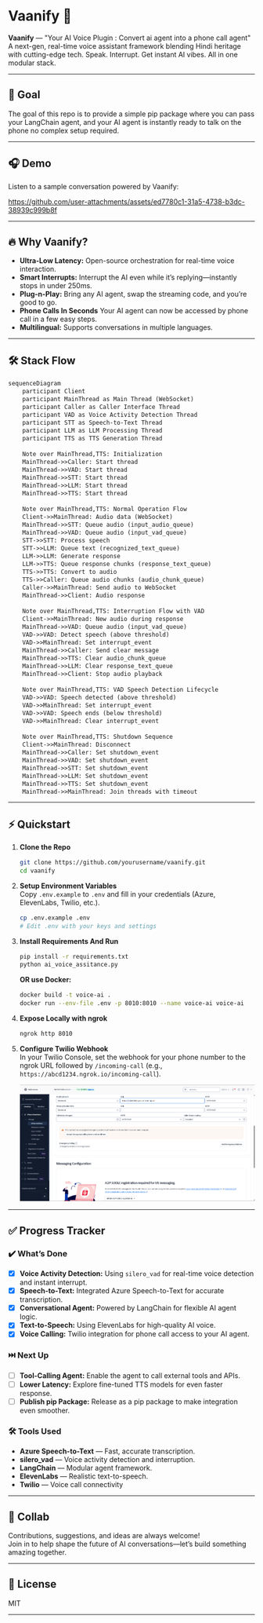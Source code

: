 # Vaanify 🚀

**Vaanify** — "Your AI Voice Plugin : Convert ai agent into a phone call agent"  
A next-gen, real-time voice assistant framework blending Hindi heritage with cutting-edge tech.
Speak. Interrupt. Get instant AI vibes. All in one modular stack.

---

## 🎯 Goal

The goal of this repo is to provide a simple pip package where you can pass your LangChain agent, and your AI agent is instantly ready to talk on the phone no complex setup required.

---

## 🎧 Demo

Listen to a sample conversation powered by Vaanify:

https://github.com/user-attachments/assets/ed7780c1-31a5-4738-b3dc-38939c999b8f

---

## 🔥 Why Vaanify?

- **Ultra-Low Latency:** Open-source orchestration for real-time voice interaction.
- **Smart Interrupts:** Interrupt the AI even while it’s replying—instantly stops in under 250ms.
- **Plug-n-Play:** Bring any AI agent, swap the streaming code, and you’re good to go.
- **Phone Calls In Seconds** Your AI agent can now be accessed by phone call in a few easy steps.
- **Multilingual:** Supports conversations in multiple languages.

---

## 🛠️ Stack Flow

```mermaid
sequenceDiagram
    participant Client
    participant MainThread as Main Thread (WebSocket)
    participant Caller as Caller Interface Thread
    participant VAD as Voice Activity Detection Thread
    participant STT as Speech-to-Text Thread
    participant LLM as LLM Processing Thread
    participant TTS as TTS Generation Thread
    
    Note over MainThread,TTS: Initialization
    MainThread->>Caller: Start thread
    MainThread->>VAD: Start thread
    MainThread->>STT: Start thread
    MainThread->>LLM: Start thread
    MainThread->>TTS: Start thread
    
    Note over MainThread,TTS: Normal Operation Flow
    Client->>MainThread: Audio data (WebSocket)
    MainThread->>STT: Queue audio (input_audio_queue)
    MainThread->>VAD: Queue audio (input_vad_queue)
    STT->>STT: Process speech
    STT->>LLM: Queue text (recognized_text_queue)
    LLM->>LLM: Generate response
    LLM->>TTS: Queue response chunks (response_text_queue)
    TTS->>TTS: Convert to audio
    TTS->>Caller: Queue audio chunks (audio_chunk_queue)
    Caller->>MainThread: Send audio to WebSocket
    MainThread->>Client: Audio response
    
    Note over MainThread,TTS: Interruption Flow with VAD
    Client->>MainThread: New audio during response
    MainThread->>VAD: Queue audio (input_vad_queue)
    VAD->>VAD: Detect speech (above threshold)
    VAD->>MainThread: Set interrupt_event
    MainThread->>Caller: Send clear message
    MainThread->>TTS: Clear audio_chunk_queue
    MainThread->>LLM: Clear response_text_queue
    MainThread->>Client: Stop audio playback
    
    Note over MainThread,TTS: VAD Speech Detection Lifecycle
    VAD->>VAD: Speech detected (above threshold)
    VAD->>MainThread: Set interrupt_event
    VAD->>VAD: Speech ends (below threshold)
    VAD->>MainThread: Clear interrupt_event
    
    Note over MainThread,TTS: Shutdown Sequence
    Client->>MainThread: Disconnect
    MainThread->>Caller: Set shutdown_event
    MainThread->>VAD: Set shutdown_event
    MainThread->>STT: Set shutdown_event
    MainThread->>LLM: Set shutdown_event
    MainThread->>TTS: Set shutdown_event
    MainThread->>MainThread: Join threads with timeout
```

---

## ⚡ Quickstart

1. **Clone the Repo**

   ```bash
   git clone https://github.com/yourusername/vaanify.git
   cd vaanify
   ```

2. **Setup Environment Variables**  
   Copy `.env.example` to `.env` and fill in your credentials (Azure, ElevenLabs, Twilio, etc.).

   ```bash
   cp .env.example .env
   # Edit .env with your keys and settings
   ```

3. **Install Requirements And Run**

   ```bash
   pip install -r requirements.txt
   python ai_voice_assitance.py
   ```

   **OR use Docker:**

   ```bash
   docker build -t voice-ai .
   docker run --env-file .env -p 8010:8010 --name voice-ai voice-ai
   ```

4. **Expose Locally with ngrok**

   ```bash
   ngrok http 8010
   ```

5. **Configure Twilio Webhook**  
   In your Twilio Console, set the webhook for your phone number to the ngrok URL followed by `/incoming-call` (e.g., `https://abcd1234.ngrok.io/incoming-call`).

   ![Twilio Webhook Setup Example](images/twilio.png)

---

## ✅ Progress Tracker

### ✔️ What’s Done
- [x] **Voice Activity Detection:** Using `silero_vad` for real-time voice detection and instant interrupt.
- [x] **Speech-to-Text:** Integrated Azure Speech-to-Text for accurate transcription.
- [x] **Conversational Agent:** Powered by LangChain for flexible AI agent logic.
- [x] **Text-to-Speech:** Using ElevenLabs for high-quality AI voice.
- [x] **Voice Calling:** Twilio integration for phone call access to your AI agent.

### ⏭️ Next Up
- [ ] **Tool-Calling Agent:** Enable the agent to call external tools and APIs.
- [ ] **Lower Latency:** Explore fine-tuned TTS models for even faster response.
- [ ] **Publish pip Package:** Release as a pip package to make integration even smoother.

### 🛠️ Tools Used
- **Azure Speech-to-Text** — Fast, accurate transcription.
- **silero_vad** — Voice activity detection and interruption.
- **LangChain** — Modular agent framework.
- **ElevenLabs** — Realistic text-to-speech.
- **Twilio** — Voice call connectivity

---

## 🤝 Collab

Contributions, suggestions, and ideas are always welcome!  
Join in to help shape the future of AI conversations—let’s build something amazing together.

---

## 📜 License

MIT

---
